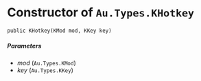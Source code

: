 # Constructor of `Au.Types.KHotkey`

```
public KHotkey(KMod mod, KKey key)
```

##### Parameters

- *mod*  (`Au.Types.KMod`)
- *key*  (`Au.Types.KKey`)